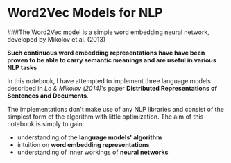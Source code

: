 # Word2Vec Models for NLP

###The Word2Vec model is a simple word embedding neural network, developed by Mikolov et al. (2013)

**Such continuous word embedding representations have have been proven to be able to carry semantic meanings and are useful in various NLP tasks**

In this notebook, I have attempted to implement three language models described in *Le & Mikolov (2014)*'s paper **Distributed Representations of Sentences and Documents**.

The implementations don't make use of any NLP libraries and consist of the simplest form of the algorithm with little optimization.
The aim of this notebook is simply to gain:
* understanding of the **language models' algorithm**
* intuition on **word embedding representations**
* understanding of inner workings of **neural networks**
